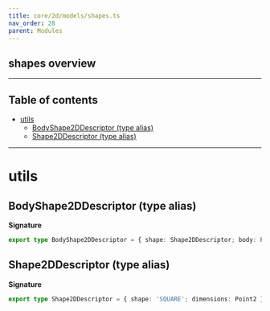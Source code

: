 ```yaml
---
title: core/2d/models/shapes.ts
nav_order: 28
parent: Modules
---
```


## shapes overview

---

<h2 class="text-delta">Table of contents</h2>

- [utils](#utils)
  - [BodyShape2DDescriptor (type alias)](#bodyshape2ddescriptor-type-alias)
  - [Shape2DDescriptor (type alias)](#shape2ddescriptor-type-alias)

---

# utils

## BodyShape2DDescriptor (type alias)

**Signature**

```ts
export type BodyShape2DDescriptor = { shape: Shape2DDescriptor; body: Partial<Body2DOptions> }
```

## Shape2DDescriptor (type alias)

**Signature**

```ts
export type Shape2DDescriptor = { shape: 'SQUARE'; dimensions: Point2 } | { shape: 'CIRCLE'; radius: number }
```
